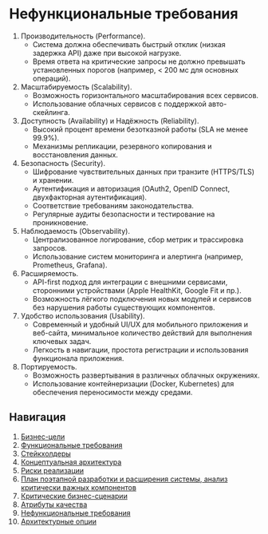 # Нефункциональные требования

1. Производительность (Performance).
   * Система должна обеспечивать быстрый отклик (низкая задержка API) даже при высокой нагрузке.
   * Время ответа на критические запросы не должно превышать установленных порогов (например, < 200 мс для основных операций).
2. Масштабируемость (Scalability).
   * Возможность горизонтального масштабирования всех сервисов.
   * Использование облачных сервисов с поддержкой авто-скейлинга.
3. Доступность (Availability) и Надёжность (Reliability).
   * Высокий процент времени безотказной работы (SLA не менее 99.9%).
   * Механизмы репликации, резервного копирования и восстановления данных.
4. Безопасность (Security).
   * Шифрование чувствительных данных при транзите (HTTPS/TLS) и хранении.
   * Аутентификация и авторизация (OAuth2, OpenID Connect, двухфакторная аутентификация).
   * Соответствие требованиям законодательства.
   * Регулярные аудиты безопасности и тестирование на проникновение.
5. Наблюдаемость (Observability).
   * Централизованное логирование, сбор метрик и трассировка запросов.
   * Использование систем мониторинга и алертинга (например, Prometheus, Grafana).
6. Расширяемость.
   * API-first подход для интеграции с внешними сервисами, сторонними устройствами (Apple HealthKit, Google Fit и пр.).
   * Возможность лёгкого подключения новых модулей и сервисов без нарушения работы существующих компонентов.
7. Удобство использования (Usability).
   * Современный и удобный UI/UX для мобильного приложения и веб-сайта, минимальное количество действий для выполнения ключевых задач.
   * Легкость в навигации, простота регистрации и использования функционала приложения.
8. Портируемость.
   * Возможность развертывания в различных облачных окружениях.
   * Использование контейнеризации (Docker, Kubernetes) для обеспечения переносимости между средами.

## Навигация

1. [Бизнес-цели](https://github.com/f0rw4rd-dev/sb-final-project/blob/main/business_objectives.md)
2. [Функциональные требования](https://github.com/f0rw4rd-dev/sb-final-project/blob/main/functional_requirements.md)
3. [Стейкхолдеры](https://github.com/f0rw4rd-dev/sb-final-project/blob/main/stakeholders.md)
4. [Концептуальная архитектура](https://github.com/f0rw4rd-dev/sb-final-project/blob/main/concept_architecture.md)
5. [Риски реализации](https://github.com/f0rw4rd-dev/sb-final-project/blob/main/implementation_risks.md)
6. [План поэтапной разработки и расширения системы, анализ критически важных компонентов](https://github.com/f0rw4rd-dev/sb-final-project/blob/main/development_plan.md)
7. [Критические бизнес-сценарии](https://github.com/f0rw4rd-dev/sb-final-project/blob/main/critical_business_scenarios.md)
8. [Атрибуты качества](https://github.com/f0rw4rd-dev/sb-final-project/blob/main/quality_attributes.md)
9. [Нефункциональные требования](https://github.com/f0rw4rd-dev/sb-final-project/blob/main/nonfunctional_requirements.md)
10. [Архитектурные опции](https://github.com/f0rw4rd-dev/sb-final-project/blob/main/architectural_options.md)